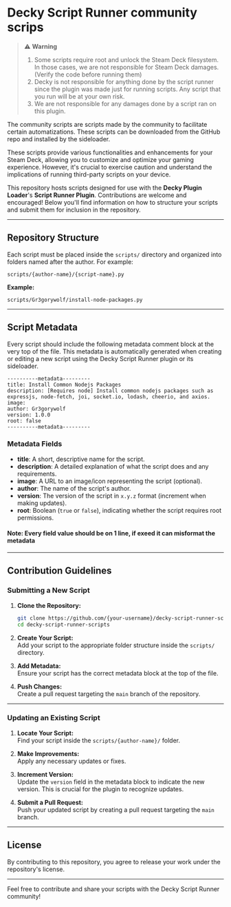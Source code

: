 # Decky Script Runner community scrips

> ⚠️ **Warning**  
> 1. Some scripts require root and unlock the Steam Deck filesystem. In those cases, we are not responsible for Steam Deck damages. (Verify the code before running them)  
> 2. Decky is not responsible for anything done by the script runner since the plugin was made just for running scripts. Any script that you run will be at your own risk.  
> 3. We are not responsible for any damages done by a script ran on this plugin.


The community scripts are scripts made by the community to facilitate certain automatizations. These scripts can be downloaded from the GitHub repo and installed by the sideloader.

These scripts provide various functionalities and enhancements for your Steam Deck, allowing you to customize and optimize your gaming experience. However, it's crucial to exercise caution and understand the implications of running third-party scripts on your device.

This repository hosts scripts designed for use with the **Decky Plugin Loader**'s **Script Runner Plugin**. Contributions are welcome and encouraged! Below you'll find information on how to structure your scripts and submit them for inclusion in the repository.

---

## Repository Structure

Each script must be placed inside the `scripts/` directory and organized into folders named after the author. For example:

```
scripts/{author-name}/{script-name}.py
```

**Example:**

```
scripts/Gr3gorywolf/install-node-packages.py
```

---

## Script Metadata

Every script should include the following metadata comment block at the very top of the file. This metadata is automatically generated when creating or editing a new script using the Decky Script Runner plugin or its sideloader.

```
----------metadata---------
title: Install Common Nodejs Packages
description: [Requires node] Install common nodejs packages such as expressjs, node-fetch, joi, socket.io, lodash, cheerio, and axios.
image:
author: Gr3gorywolf
version: 1.0.0
root: false
----------metadata---------
```

### Metadata Fields

- **title**: A short, descriptive name for the script.
- **description**: A detailed explanation of what the script does and any requirements.
- **image**: A URL to an image/icon representing the script (optional).
- **author**: The name of the script's author.
- **version**: The version of the script in `x.y.z` format (increment when making updates).
- **root**: Boolean (`true` or `false`), indicating whether the script requires root permissions.

#### **Note:** Every field value should be on 1 line, if exeed it can misformat the metadata

---

## Contribution Guidelines

### Submitting a New Script

1. **Clone the Repository:**

   ```bash
   git clone https://github.com/{your-username}/decky-script-runner-scripts.git
   cd decky-script-runner-scripts
   ```

2. **Create Your Script:**  
   Add your script to the appropriate folder structure inside the `scripts/` directory.

3. **Add Metadata:**  
   Ensure your script has the correct metadata block at the top of the file.

4. **Push Changes:**  
   Create a pull request targeting the `main` branch of the repository.

---

### Updating an Existing Script

1. **Locate Your Script:**  
   Find your script inside the `scripts/{author-name}/` folder.

2. **Make Improvements:**  
   Apply any necessary updates or fixes.

3. **Increment Version:**  
   Update the `version` field in the metadata block to indicate the new version. This is crucial for the plugin to recognize updates.

4. **Submit a Pull Request:**  
   Push your updated script by creating a pull request targeting the `main` branch.

---

## License

By contributing to this repository, you agree to release your work under the repository's license.

---

Feel free to contribute and share your scripts with the Decky Script Runner community!
